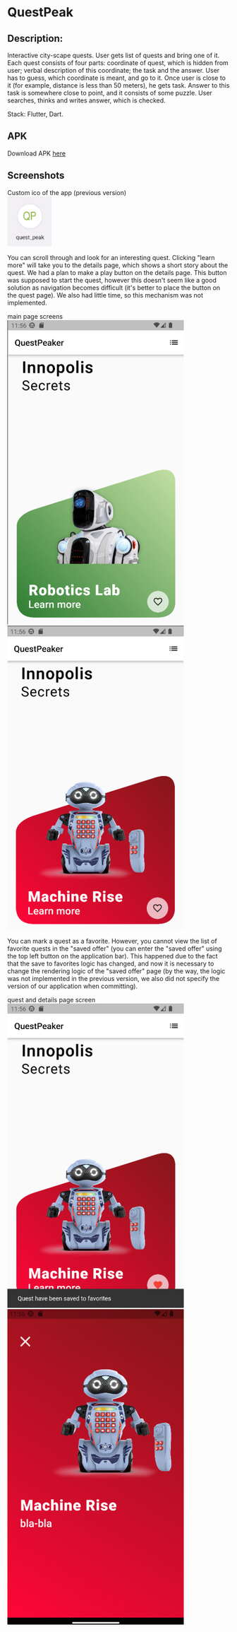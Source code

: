 # QuestPeak
## Description:
Interactive city-scape quests.
User gets list of quests and bring one of it. Each quest consists of four parts: coordinate of quest, which is hidden from user; verbal description of this coordinate; the task and the answer. User has to guess, which coordinate is meant, and go to it. Once user is close to it (for example, distance is less than 50 meters), he gets task. Answer to this task is somewhere close to point, and it consists of some puzzle. User searches, thinks and writes answer, which is checked.

Stack: Flutter, Dart.

## APK

Download APK [here](https://github.com/Amirka-Kh/QuestPeaker/blob/main/build/app/outputs/apk/release/app-release.apk)

## Screenshots

Custom ico of the app (previous version)
<br/>
<img width="100" alt="imagen" src="/Screenshots/img.png">

You can scroll through and look for an interesting quest. Clicking "learn more" will take you to the details page, which shows a short story about the quest.
We had a plan to make a play button on the details page. This button was supposed to start the quest, however this doesn't seem like a good solution as navigation becomes difficult (it's better to place the button on the quest page). We also had little time, so this mechanism was not implemented.

main page screens
<br/>
<img width="400" alt="imagen" src="/Screenshots/img_1.png">
<img width="400" alt="imagen" src="/Screenshots/img_2.png">

You can mark a quest as a favorite. However, you cannot view the list of favorite quests in the "saved offer" (you can enter the "saved offer" using the top left button on the application bar). This happened due to the fact that the save to favorites logic has changed, and now it is necessary to change the rendering logic of the "saved offer" page (by the way, the logic was not implemented in the previous version, we also did not specify the version of our application when committing).

quest and details page screen
<br/>
<img width="400" alt="imagen" src="/Screenshots/img_3.png">
<img width="400" alt="imagen" src="/Screenshots/img_4.png">
